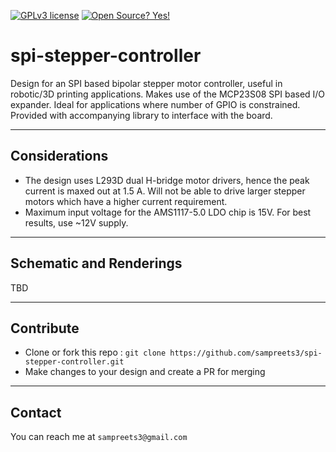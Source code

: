 [![GPLv3 license](https://img.shields.io/badge/License-GPLv3-blue.svg)](http://perso.crans.org/besson/LICENSE.html)
[![Open Source? Yes!](https://badgen.net/badge/Open%20Source%20%3F/Yes%21/blue?icon=github)](https://github.com/Naereen/badges/)

# spi-stepper-controller
Design for an SPI based bipolar stepper motor controller, useful in robotic/3D printing applications. Makes use of the MCP23S08 SPI based I/O expander. Ideal for applications where number of GPIO is constrained. Provided with accompanying library to interface with the board.

---

## Considerations

- The design uses L293D dual H-bridge motor drivers, hence the peak current is maxed out at 1.5 A. Will not be able to drive larger stepper motors which have a higher current requirement.
- Maximum input voltage for the AMS1117-5.0 LDO chip is 15V. For best results, use ~12V supply.

---

## Schematic and Renderings

TBD

---

## Contribute

- Clone or fork this repo : `git clone https://github.com/sampreets3/spi-stepper-controller.git`
- Make changes to your design and create a PR for merging

---

## Contact

You can reach me at `sampreets3@gmail.com`
